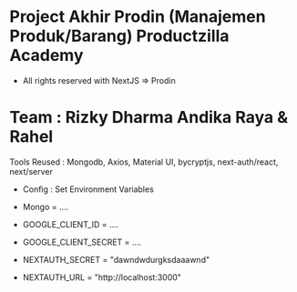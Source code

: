 # Project Akhir Prodin (Manajemen Produk/Barang) Productzilla Academy

* All rights reserved with NextJS => Prodin

# Team : Rizky Dharma Andika Raya & Rahel

Tools Reused : Mongodb, Axios, Material UI, bycryptjs, next-auth/react, next/server

* Config : Set Environment Variables 

* Mongo = ....
* GOOGLE_CLIENT_ID = ....
* GOOGLE_CLIENT_SECRET = ....

* NEXTAUTH_SECRET = "dawndwdurgksdaaawnd"
* NEXTAUTH_URL = "http://localhost:3000"

